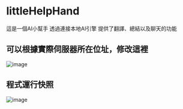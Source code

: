# littleHelpHand

這是一個AI小幫手
透過連接本地AI引擎
提供了翻譯、總結以及聊天的功能

## 可以根據實際伺服器所在位址，修改這裡
![image](https://github.com/user-attachments/assets/cd674803-bfbc-431f-b7bb-bd19368dd915)

## 程式運行快照
![image](https://github.com/user-attachments/assets/f5b0bddb-7c56-439d-8695-b0b57117eb96)
